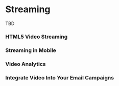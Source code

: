 # Streaming

TBD

### HTML5 Video Streaming




### Streaming in Mobile




### Video Analytics




### Integrate Video Into Your Email Campaigns